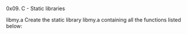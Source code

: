 0x09. C - Static libraries

libmy.a Create the static library libmy.a containing all the functions listed below:

